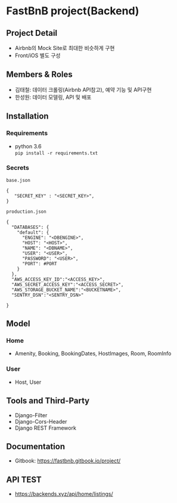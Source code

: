 # FastBnB project(Backend)
## Project Detail 
 - Airbnb의 Mock Site로 최대한 비슷하게 구현
 - Front/iOS 별도 구성
 
## Members & Roles  
 - 김태철: 데이터 크롤링(Airbnb API참고), 예약 기능 및 API구현
 - 한성원: 데이터 모델링, API 및 배포 

## Installation
### Requirements 
 - python 3.6  
 `pip install -r requirements.txt`

### Secrets 
   `base.json`  
~~~    
{
   "SECRET_KEY" : "<SECRET_KEY>",
}
~~~

   `production.json`
~~~
{
  "DATABASES": {
    "default": {
      "ENGINE": "<DBENGINE>",
      "HOST": "<HOST>",
      "NAME": "<DBNAME>",
      "USER": "<USER>",
      "PASSWORD": "<USER>",
      "PORT": #PORT
    }
  },
  "AWS_ACCESS_KEY_ID":"<ACCESS_KEY>",
  "AWS_SECRET_ACCESS_KEY":"<ACCESS_SECRET>",
  "AWS_STORAGE_BUCKET_NAME":"<BUCKETNAME>",
  "SENTRY_DSN":"<SENTRY_DSN>"

}
~~~

## Model 
### Home
- Amenity, Booking, BookingDates, HostImages, Room, RoomInfo
### User
- Host, User


## Tools and Third-Party
- Django-Filter
- Django-Cors-Header
- Django REST Framework

## Documentation
- Gitbook: https://fastbnb.gitbook.io/project/

## API TEST
- https://backends.xyz/api/home/listings/